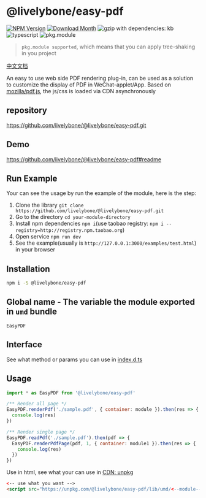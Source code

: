 # @livelybone/easy-pdf
[![NPM Version](http://img.shields.io/npm/v/@livelybone/easy-pdf.svg?style=flat-square)](https://www.npmjs.com/package/@livelybone/easy-pdf)
[![Download Month](http://img.shields.io/npm/dm/@livelybone/easy-pdf.svg?style=flat-square)](https://www.npmjs.com/package/@livelybone/easy-pdf)
![gzip with dependencies: kb](https://img.shields.io/badge/gzip--with--dependencies-kb-brightgreen.svg "gzip with dependencies: kb")
![typescript](https://img.shields.io/badge/typescript-supported-blue.svg "typescript")
![pkg.module](https://img.shields.io/badge/pkg.module-supported-blue.svg "pkg.module")

> `pkg.module supported`, which means that you can apply tree-shaking in you project

[中文文档](./README-CN.md)

An easy to use web side PDF rendering plug-in, can be used as a solution to customize the display of PDF in WeChat-applet/App. Based on [mozilla/pdf.js](https://github.com/mozilla/pdfjs-dist), the js/css is loaded via CDN asynchronously

## repository
https://github.com/livelybone/@livelybone/easy-pdf.git

## Demo
https://github.com/livelybone/@livelybone/easy-pdf#readme

## Run Example
Your can see the usage by run the example of the module, here is the step:

1. Clone the library `git clone https://github.com/livelybone/@livelybone/easy-pdf.git`
2. Go to the directory `cd your-module-directory`
3. Install npm dependencies `npm i`(use taobao registry: `npm i --registry=http://registry.npm.taobao.org`)
4. Open service `npm run dev`
5. See the example(usually is `http://127.0.0.1:3000/examples/test.html`) in your browser

## Installation
```bash
npm i -S @livelybone/easy-pdf
```

## Global name - The variable the module exported in `umd` bundle
`EasyPDF`

## Interface
See what method or params you can use in [index.d.ts](./index.d.ts)

## Usage
```js
import * as EasyPDF from '@livelybone/easy-pdf'

/** Render all page */
EasyPDF.renderPdf('./sample.pdf', { container: module }).then(res => {
  console.log(res)
})

/** Render single page */
EasyPDF.readPdf('./sample.pdf').then(pdf => {
  EasyPDF.renderPdfPage(pdf, 1, { container: module1 }).then(res => {
    console.log(res)
  })
})
```

Use in html, see what your can use in [CDN: unpkg](https://unpkg.com/@livelybone/easy-pdf/lib/umd/)
```html
<-- use what you want -->
<script src="https://unpkg.com/@livelybone/easy-pdf/lib/umd/<--module-->.js"></script>
```
